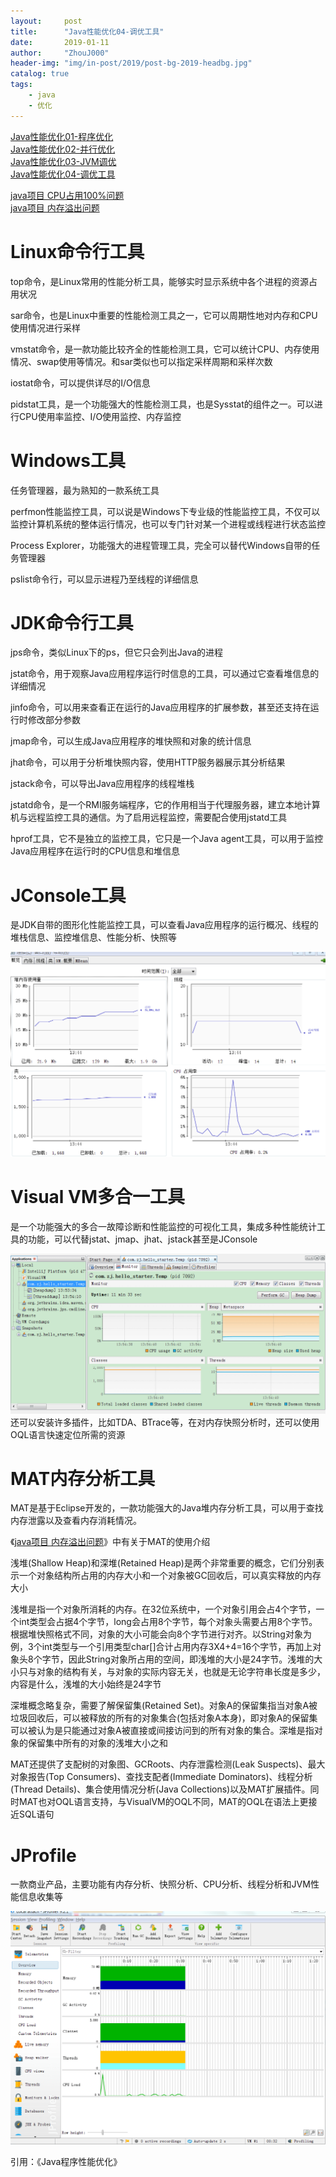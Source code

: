 ```yaml
---
layout:     post
title:      "Java性能优化04-调优工具"
date:       2019-01-11
author:     "ZhouJ000"
header-img: "img/in-post/2019/post-bg-2019-headbg.jpg"
catalog: true
tags:
    - java
    - 优化
--- 
```


[Java性能优化01-程序优化](https://zhouj000.github.io/2019/01/06/java-optimize-01/)  
[Java性能优化02-并行优化](https://zhouj000.github.io/2019/01/08/java-optimize-02/)  
[Java性能优化03-JVM调优](https://zhouj000.github.io/2019/01/10/java-optimize-03/)  
[Java性能优化04-调优工具](https://zhouj000.github.io/2019/01/11/java-optimize-04/)

[java项目 CPU占用100%问题](https://zhouj000.github.io/2018/06/24/investigate-cpu-100/)  
[java项目 内存溢出问题](https://zhouj000.github.io/2018/07/14/investigate-out-memery/)  



# Linux命令行工具

top命令，是Linux常用的性能分析工具，能够实时显示系统中各个进程的资源占用状况

sar命令，也是Linux中重要的性能检测工具之一，它可以周期性地对内存和CPU使用情况进行采样

vmstat命令，是一款功能比较齐全的性能检测工具，它可以统计CPU、内存使用情况、swap使用等情况。和sar类似也可以指定采样周期和采样次数

iostat命令，可以提供详尽的I/O信息

pidstat工具，是一个功能强大的性能检测工具，也是Sysstat的组件之一。可以进行CPU使用率监控、I/O使用监控、内存监控


# Windows工具

任务管理器，最为熟知的一款系统工具

perfmon性能监控工具，可以说是Windows下专业级的性能监控工具，不仅可以监控计算机系统的整体运行情况，也可以专门针对某一个进程或线程进行状态监控

Process Explorer，功能强大的进程管理工具，完全可以替代Windows自带的任务管理器

pslist命令行，可以显示进程乃至线程的详细信息


# JDK命令行工具

jps命令，类似Linux下的ps，但它只会列出Java的进程

jstat命令，用于观察Java应用程序运行时信息的工具，可以通过它查看堆信息的详细情况

jinfo命令，可以用来查看正在运行的Java应用程序的扩展参数，甚至还支持在运行时修改部分参数

jmap命令，可以生成Java应用程序的堆快照和对象的统计信息

jhat命令，可以用于分析堆快照内容，使用HTTP服务器展示其分析结果

jstack命令，可以导出Java应用程序的线程堆栈

jstatd命令，是一个RMI服务端程序，它的作用相当于代理服务器，建立本地计算机与远程监控工具的通信。为了启用远程监控，需要配合使用jstatd工具

hprof工具，它不是独立的监控工具，它只是一个Java agent工具，可以用于监控Java应用程序在运行时的CPU信息和堆信息


# JConsole工具

是JDK自带的图形化性能监控工具，可以查看Java应用程序的运行概况、线程的堆栈信息、监控堆信息、性能分析、快照等

![jconsole](/img/in-post/2019/01/jconsole.png)



# Visual VM多合一工具

是一个功能强大的多合一故障诊断和性能监控的可视化工具，集成多种性能统计工具的功能，可以代替jstat、jmap、jhat、jstack甚至是JConsole

![visualvm](/img/in-post/2019/01/visualvm.png)
还可以安装许多插件，比如TDA、BTrace等，在对内存快照分析时，还可以使用OQL语言快速定位所需的资源



# MAT内存分析工具

MAT是基于Eclipse开发的，一款功能强大的Java堆内存分析工具，可以用于查找内存泄露以及查看内存消耗情况。

《[java项目 内存溢出问题](https://zhouj000.github.io/2018/07/14/investigate-out-memery/)》中有关于MAT的使用介绍

浅堆(Shallow Heap)和深堆(Retained Heap)是两个非常重要的概念，它们分别表示一个对象结构所占用的内存大小和一个对象被GC回收后，可以真实释放的内存大小

浅堆是指一个对象所消耗的内存。在32位系统中，一个对象引用会占4个字节，一个int类型会占据4个字节，long会占用8个字节，每个对象头需要占用8个字节。根据堆快照格式不同，对象的大小可能会向8个字节进行对齐。以String对象为例，3个int类型与一个引用类型char[]合计占用内存3X4+4=16个字节，再加上对象头8个字节，因此String对象所占用的空间，即浅堆的大小是24字节。浅堆的大小只与对象的结构有关，与对象的实际内容无关，也就是无论字符串长度是多少，内容是什么，浅堆的大小始终是24字节

深堆概念略复杂，需要了解保留集(Retained Set)。对象A的保留集指当对象A被垃圾回收后，可以被释放的所有的对象集合(包括对象A本身)，即对象A的保留集可以被认为是只能通过对象A被直接或间接访问到的所有对象的集合。深堆是指对象的保留集中所有的对象的浅堆大小之和

MAT还提供了支配树的对象图、GCRoots、内存泄露检测(Leak Suspects)、最大对象报告(Top Consumers)、查找支配者(Immediate Dominators)、线程分析(Thread Details)、集合使用情况分析(Java Collections)以及MAT扩展插件。同时MAT也对OQL语言支持，与VisualVM的OQL不同，MAT的OQL在语法上更接近SQL语句



# JProfile

一款商业产品，主要功能有内存分析、快照分析、CPU分析、线程分析和JVM性能信息收集等

![jprofile](/img/in-post/2019/01/jprofile.png)


引用：《Java程序性能优化》
